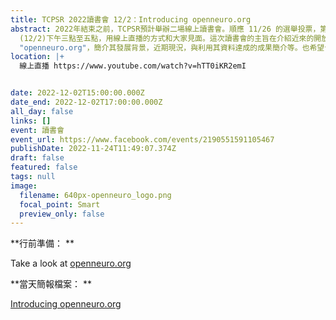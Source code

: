 ```yaml
---
title: TCPSR 2022讀書會 12/2：Introducing openneuro.org
abstract: 2022年結束之前，TCPSR預計舉辦二場線上讀書會。順應 11/26 的選舉投票，第二場將會延到下週五
  (12/2)下午三點至五點，用線上直播的方式和大家見面。這次讀書會的主旨在介紹近來的開放神經科學資源中，成長快速的
  "openneuro.org"，簡介其發展背景，近期現況，與利用其資料達成的成果簡介等。也希望台灣的學界能夠從此種大學贊助的網路平台之運作與成長中得到啟發。
location: |+
  線上直播 https://www.youtube.com/watch?v=hTT0iKR2emI


date: 2022-12-02T15:00:00.000Z
date_end: 2022-12-02T17:00:00.000Z
all_day: false
links: []
event: 讀書會
event_url: https://www.facebook.com/events/2190551591105467
publishDate: 2022-11-24T11:49:07.374Z
draft: false
featured: false
tags: null
image:
  filename: 640px-openneuro_logo.png
  focal_point: Smart
  preview_only: false
---
```

**行前準備： **

Take a look at [openneuro.org](https://openneuro.org/)

**當天簡報檔案： **

[Introducing openneuro.org](https://docs.google.com/presentation/d/173H942Zf3xRSuPG1MANywNkzSaRILKZb9xMgjjJgXGM/edit#slide=id.p)
